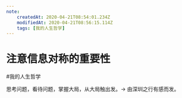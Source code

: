 ```yaml
---
note:
    createdAt: 2020-04-21T08:54:01.234Z
    modifiedAt: 2020-04-21T08:56:15.114Z
    tags: [我的人生哲学]
---
```

# 注意信息对称的重要性
#我的人生哲学 

思考问题，看待问题，掌握大局，从大局触出发。$\rightarrow$  由深圳之行有感而发。  